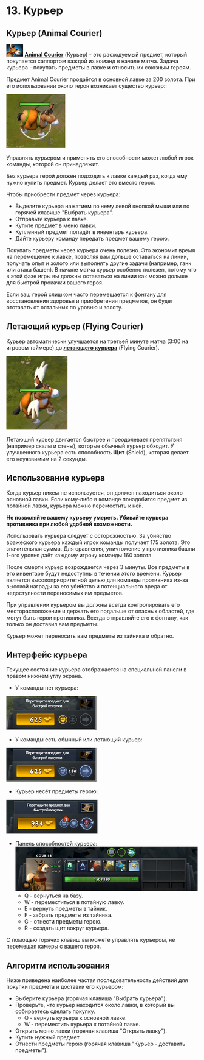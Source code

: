 # 13. Курьер

## Курьер (Animal Courier)

![Курьер предмет](images/13.1_courier_item.png) [**Animal Courier**](https://dota2-ru.gamepedia.com/Animal_Courier) (Курьер) - это расходуемый предмет, который покупается саппортом каждой из команд в начале матча. Задача курьера - покупать предметы в лавке и относить их союзным героям.

Предмет Animal Courier продаётся в основной лавке за 200 золота. При его использовании около героя возникает существо курьер::

![Курьер](images/13.2_courier_unit.jpg)

Управлять курьером и применять его способности может любой игрок команды, которой он принадлежит.

Без курьера герой должен подходить к лавке каждый раз, когда ему нужно купить предмет. Курьер делает это вместо героя.

Чтобы приобрести предмет через курьера:
* Выделите курьера нажатием по нему левой кнопкой мыши или по горячей клавише "Выбрать курьера".
* Отправьте курьера к лавке.
* Купите предмет в меню лавки.
* Купленный предмет попадёт в инвентарь курьера.
* Дайте курьеру команду передать предмет вашему герою.

Покупать предметы через курьера очень полезно. Это экономит время на перемещение к лавке, позволяя вам дольше оставаться на линии, получать опыт и золото или выполнять другие задачи (например, ганк или атака башен). В начале матча курьер особенно полезен, потому что в этой фазе игры вы должны оставаться на линии как можно дольше для быстрой прокачки вашего героя.

Если ваш герой слишком часто перемещается к фонтану для восстановления здоровья и приобретения предметов, он будет отставать от остальных по уровню и золоту.

## Летающий курьер (Flying Courier)

Курьер автоматически улучшается на третьей минуте матча (3:00 на игровом таймере) до [**летающего курьера**](https://dota2-ru.gamepedia.com/Flying_Courier) (Flying Courier).

![Летающий курьер](images/13.3_flying_courier_unit.jpg)

Летающий курьер двигается быстрее и преодолевает препятствия (например скалы и стены), которые обычный курьер обходит. У улучшенного курьера есть способность **Щит** (Shield), которая делает его неуязвимым на 2 секунды.

## Использование курьера

Когда курьер никем не используется, он должен находиться около основной лавки. Если кому-либо в команде понадобится предмет из потайной лавки, курьера можно переместить к ней.

**Не позволяйте вашему курьеру умереть. Убивайте курьера противника при любой удобной возможности.**

Использовать курьера следует с осторожностью. За убийство вражеского курьера каждый игрок команды получает 175 золота. Это значительная сумма. Для сравнения, уничтожение у противника башни 1-ого уровня даёт каждому игроку команды 160 золота.

После смерти курьер возрождается через 3 минуты. Все предметы в его инвентаре будут недоступны в течении этого времени. Курьер является высокоприоритетной целью для команды противника из-за высокой награды за его убийство и потенциального вреда от недоступности переносимых им предметов.

При управлении курьером вы должны всегда контролировать его месторасположение и держать его подальше от опасных областей, где могут быть герои противника. Всегда отправляйте его к фонтану, как только он доставил вам предметы.

Курьер может переносить вам предметы из тайника и обратно.

## Интерфейс курьера

Текущее состояние курьера отображается на специальной панели в правом нижнем углу экрана.

* У команды нет курьера:

![Нет курьера](images/13.4_no_courier.png)

* У команды есть обычный или летающий курьер:

![Обычный курьер](images/13.5_courier_available.png)

* Курьер несёт предметы герою:

![Курьер несёт предметы](images/13.7_courier_delivery.png)

* Панель способностей курьера:<br/>
![Способности курьера](images/13.6_courier_ability.png)
    * Q - вернуться на базу.
    * W - переместиться в потайную лавку.
    * E - вернуть предметы в тайник.
    * F - забрать предметы из тайника.
    * G - отнести предметы герою.
    * R - создать щит вокруг курьера.

С помощью горячих клавиш вы можете управлять курьером, не перемещая камеры с вашего героя.

## Алгоритм использования

Ниже приведена наиболее частая последовательность действий для покупки предмета и доставки его курьером:

* Выберите курьера (горячая клавиша "Выбрать курьера").
* Проверьте, что курьер находится около лавки, в который вы собираетесь сделать покупку.
    * Q - вернуть курьера к основной лавке.
    * W - переместить курьера к потайной лавке.
* Открыть меню лавки (горячая клавиша "Открыть лавку").
* Купить нужный предмет.
* Отнести предметы герою (горячая клавиша "Курьер - доставить предметы").
